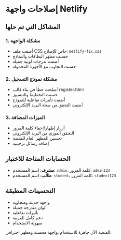 # إصلاحات واجهة Netlify

## المشاكل التي تم حلها

### 1. مشكلة الواجهة
- أضفت ملف CSS خاص للإصلاح: `netlify-fix.css`
- حسنت مظهر البطاقات والنماذج
- أضفت تدرجات لونية جميلة
- حسنت التجاوب مع الأجهزة المحمولة

### 2. مشكلة نموذج التسجيل
- أصلحت خطأ في بناء قالب register.html
- حسنت التخطيط والتنسيق
- أضفت تأثيرات تفاعلية للنموذج
- أضفت التحقق من صحة البريد الإلكتروني

### 3. الميزات المضافة
- أزرار إظهار/إخفاء كلمة المرور
- التحقق الفوري من البريد الإلكتروني
- تحسين المظهر العام للمنصة
- إضافة رسائل ترحيبية

## الحسابات المتاحة للاختبار
- **مشرف**: اسم المستخدم: `admin`، كلمة المرور: `admin123`
- **طالب**: اسم المستخدم: `student`، كلمة المرور: `student123`

## التحسينات المطبقة
- واجهة حديثة ومتجاوبة
- ألوان متدرجة جميلة
- تأثيرات تفاعلية
- دعم كامل للعربية
- سهولة الاستخدام

المنصة الآن جاهزة للاستخدام بواجهة محسنة ومظهر احترافي.
